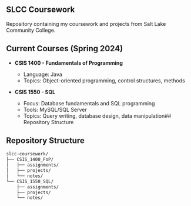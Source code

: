 ## SLCC Coursework

Repository containing my coursework and projects from Salt Lake Community College.

## Current Courses (Spring 2024)

- **CSIS 1400 - Fundamentals of Programming**
  - Language: Java
  - Topics: Object-oriented programming, control structures, methods

- **CSIS 1550 - SQL**
  - Focus: Database fundamentals and SQL programming
  - Tools: MySQL/SQL Server
  - Topics: Query writing, database design, data manipulation## Repository Structure

## Repository Structure

```bash
slcc-coursework/
├── CSIS_1400_FoP/
│   ├── assignments/
│   ├── projects/
│   └── notes/
└── CSIS_1550_SQL/
    ├── assignments/
    ├── projects/
    └── notes/
```

